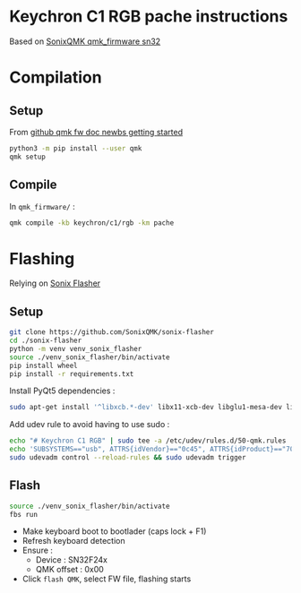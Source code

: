 
# Keychron C1 RGB pache instructions

Based on [SonixQMK qmk_firmware sn32](https://github.com/SonixQMK/qmk_firmware/tree/sn32_develop)

# Compilation

## Setup

From [github qmk fw doc newbs getting started](https://github.com/M4p4ch3/qmk_firmware/blob/master/docs/newbs_getting_started.md)

```sh
python3 -m pip install --user qmk
qmk setup
```

## Compile

In `qmk_firmware/` :

```sh
qmk compile -kb keychron/c1/rgb -km pache
```

# Flashing

Relying on [Sonix Flasher](https://github.com/SonixQMK/sonix-flasher/releases/tag/v0.2.1)

## Setup

```sh
git clone https://github.com/SonixQMK/sonix-flasher
cd ./sonix-flasher
python -m venv venv_sonix_flasher
source ./venv_sonix_flasher/bin/activate
pip install wheel
pip install -r requirements.txt
```

Install PyQt5 dependencies :

```sh
sudo apt-get install '^libxcb.*-dev' libx11-xcb-dev libglu1-mesa-dev libxrender-dev libxi-dev libxkbcommon-dev libxkbcommon-x11-dev
```

Add udev rule to avoid having to use sudo :

```sh
echo "# Keychron C1 RGB" | sudo tee -a /etc/udev/rules.d/50-qmk.rules
echo 'SUBSYSTEMS=="usb", ATTRS{idVendor}=="0c45", ATTRS{idProduct}=="7040", TAG+="uaccess"' | sudo tee -a /etc/udev/rules.d/50-qmk.rules
sudo udevadm control --reload-rules && sudo udevadm trigger
```

## Flash

```sh
source ./venv_sonix_flasher/bin/activate
fbs run
```

- Make keyboard boot to bootlader (caps lock + F1)
- Refresh keyboard detection
- Ensure :
  - Device : SN32F24x
  - QMK offset : 0x00
- Click `flash QMK`, select FW file, flashing starts
